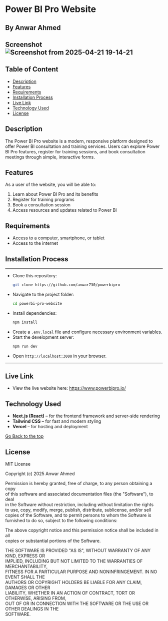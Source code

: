 # Power BI Pro Website  
## By Anwar Ahmed  

## Screenshot  ![Screenshot from 2025-04-21 19-14-21](https://github.com/user-attachments/assets/782fe4d6-06f8-40bc-acaf-d658f83aa57e)



## Table of Content  
- [Description](#description)  
- [Features](#features)  
- [Requirements](#requirements)  
- [Installation Process](#installation-process)  
- [Live Link](#live-link)  
- [Technology Used](#technology-used)  
- [License](#license)  

## Description  
<p>
The Power BI Pro website is a modern, responsive platform designed to offer Power BI consultation and training services. Users can explore Power BI Pro features, register for training sessions, and book consultation meetings through simple, interactive forms.
</p>

## Features  
As a user of the website, you will be able to:  
1. Learn about Power BI Pro and its benefits  
2. Register for training programs  
3. Book a consultation session  
4. Access resources and updates related to Power BI  

## Requirements  
* Access to a computer, smartphone, or tablet  
* Access to the internet  

## Installation Process  
****  
* Clone this repository:  
  ```bash
  git clone https://github.com/anwar730/powerbipro
  ```
* Navigate to the project folder:  
  ```bash
  cd powerbi-pro-website
  ```
* Install dependencies:  
  ```bash
  npm install
  ```
* Create a `.env.local` file and configure necessary environment variables.  
* Start the development server:  
  ```bash
  npm run dev
  ```  
* Open `http://localhost:3000` in your browser.
****  

## Live Link  
- View the live website here: https://www.powerbipro.io/

## Technology Used  
* **Next.js (React)** – for the frontend framework and server-side rendering  
* **Tailwind CSS** – for fast and modern styling  
* **Vercel** – for hosting and deployment  

[Go Back to the top](#power-bi-pro-website)  

## License  

MIT License  

Copyright (c) 2025 Anwar Ahmed  

Permission is hereby granted, free of charge, to any person obtaining a copy  
of this software and associated documentation files (the "Software"), to deal  
in the Software without restriction, including without limitation the rights  
to use, copy, modify, merge, publish, distribute, sublicense, and/or sell  
copies of the Software, and to permit persons to whom the Software is  
furnished to do so, subject to the following conditions:  

The above copyright notice and this permission notice shall be included in all  
copies or substantial portions of the Software.  

THE SOFTWARE IS PROVIDED "AS IS", WITHOUT WARRANTY OF ANY KIND, EXPRESS OR  
IMPLIED, INCLUDING BUT NOT LIMITED TO THE WARRANTIES OF MERCHANTABILITY,  
FITNESS FOR A PARTICULAR PURPOSE AND NONINFRINGEMENT. IN NO EVENT SHALL THE  
AUTHORS OR COPYRIGHT HOLDERS BE LIABLE FOR ANY CLAIM, DAMAGES OR OTHER  
LIABILITY, WHETHER IN AN ACTION OF CONTRACT, TORT OR OTHERWISE, ARISING FROM,  
OUT OF OR IN CONNECTION WITH THE SOFTWARE OR THE USE OR OTHER DEALINGS IN THE  
SOFTWARE.

